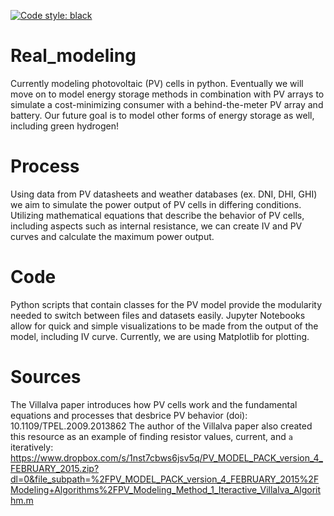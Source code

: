 [![Code style: black](https://img.shields.io/badge/code%20style-black-000000.svg)](https://github.com/psf/black)

# Real_modeling
Currently modeling photovoltaic (PV) cells in python. Eventually we will move on to model energy storage methods in combination with PV arrays to simulate a cost-minimizing consumer with a behind-the-meter PV array and battery. Our future goal is to model other forms of energy storage as well, including green hydrogen!

# Process
Using data from PV datasheets and weather databases (ex. DNI, DHI, GHI) we aim to simulate the power output of PV cells in differing conditions. Utilizing mathematical equations that describe the behavior of PV cells, including aspects such as internal resistance, we can create IV and PV curves and calculate the maximum power output.

# Code
Python scripts that contain classes for the PV model provide the modularity needed to switch between files and datasets easily. Jupyter Notebooks allow for quick and simple visualizations to be made from the output of the model, including IV curve. Currently, we are using Matplotlib for plotting.


# Sources
The Villalva paper introduces how PV cells work and the fundamental equations and processes that desbrice PV behavior (doi): 10.1109/TPEL.2009.2013862
The author of the Villalva paper also created this resource as an example of finding resistor values, current, and `a` iteratively: https://www.dropbox.com/s/1nst7cbws6jsv5q/PV_MODEL_PACK_version_4_FEBRUARY_2015.zip?dl=0&file_subpath=%2FPV_MODEL_PACK_version_4_FEBRUARY_2015%2FModeling+Algorithms%2FPV_Modeling_Method_1_Iteractive_Villalva_Algorithm.m
